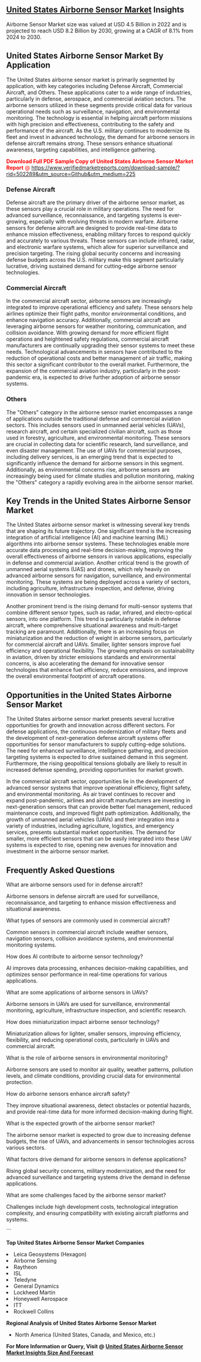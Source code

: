 <h2><a href="https://www.verifiedmarketreports.com/download-sample/?rid=502289&amp;utm_source=Github&amp;utm_medium=225" target="_blank">United States Airborne Sensor Market</a> Insights</h2><p>Airborne Sensor Market size was valued at USD 4.5 Billion in 2022 and is projected to reach USD 8.2 Billion by 2030, growing at a CAGR of 8.1% from 2024 to 2030.</p><p> <h2>United States Airborne Sensor Market By Application</h2> <p>The United States airborne sensor market is primarily segmented by application, with key categories including Defense Aircraft, Commercial Aircraft, and Others. These applications cater to a wide range of industries, particularly in defense, aerospace, and commercial aviation sectors. The airborne sensors utilized in these segments provide critical data for various operational needs such as surveillance, navigation, and environmental monitoring. The technology is essential in helping aircraft perform missions with high precision and effectiveness, contributing to the safety and performance of the aircraft. As the U.S. military continues to modernize its fleet and invest in advanced technology, the demand for airborne sensors in defense aircraft remains strong. These sensors enhance situational awareness, targeting capabilities, and intelligence gathering. <p><span class=""><span style="color: #ff0000;"><strong>Download Full PDF Sample Copy of United States Airborne Sensor Market Report</strong> @ </span><a href="https://www.verifiedmarketreports.com/download-sample/?rid=502289&amp;utm_source=Github&amp;utm_medium=225" target="_blank">https://www.verifiedmarketreports.com/download-sample/?rid=502289&amp;utm_source=Github&amp;utm_medium=225</a></span></p></p> <h3>Defense Aircraft</h3> <p>Defense aircraft are the primary driver of the airborne sensor market, as these sensors play a crucial role in military operations. The need for advanced surveillance, reconnaissance, and targeting systems is ever-growing, especially with evolving threats in modern warfare. Airborne sensors for defense aircraft are designed to provide real-time data to enhance mission effectiveness, enabling military forces to respond quickly and accurately to various threats. These sensors can include infrared, radar, and electronic warfare systems, which allow for superior surveillance and precision targeting. The rising global security concerns and increasing defense budgets across the U.S. military make this segment particularly lucrative, driving sustained demand for cutting-edge airborne sensor technologies. <h3>Commercial Aircraft</h3> <p>In the commercial aircraft sector, airborne sensors are increasingly integrated to improve operational efficiency and safety. These sensors help airlines optimize their flight paths, monitor environmental conditions, and enhance navigation accuracy. Additionally, commercial aircraft are leveraging airborne sensors for weather monitoring, communication, and collision avoidance. With growing demand for more efficient flight operations and heightened safety regulations, commercial aircraft manufacturers are continually upgrading their sensor systems to meet these needs. Technological advancements in sensors have contributed to the reduction of operational costs and better management of air traffic, making this sector a significant contributor to the overall market. Furthermore, the expansion of the commercial aviation industry, particularly in the post-pandemic era, is expected to drive further adoption of airborne sensor systems. <h3>Others</h3> <p>The "Others" category in the airborne sensor market encompasses a range of applications outside the traditional defense and commercial aviation sectors. This includes sensors used in unmanned aerial vehicles (UAVs), research aircraft, and certain specialized civilian aircraft, such as those used in forestry, agriculture, and environmental monitoring. These sensors are crucial in collecting data for scientific research, land surveillance, and even disaster management. The use of UAVs for commercial purposes, including delivery services, is an emerging trend that is expected to significantly influence the demand for airborne sensors in this segment. Additionally, as environmental concerns rise, airborne sensors are increasingly being used for climate studies and pollution monitoring, making the "Others" category a rapidly evolving area in the airborne sensor market. <h2>Key Trends in the United States Airborne Sensor Market</h2> <p>The United States airborne sensor market is witnessing several key trends that are shaping its future trajectory. One significant trend is the increasing integration of artificial intelligence (AI) and machine learning (ML) algorithms into airborne sensor systems. These technologies enable more accurate data processing and real-time decision-making, improving the overall effectiveness of airborne sensors in various applications, especially in defense and commercial aviation. Another critical trend is the growth of unmanned aerial systems (UAS) and drones, which rely heavily on advanced airborne sensors for navigation, surveillance, and environmental monitoring. These systems are being deployed across a variety of sectors, including agriculture, infrastructure inspection, and defense, driving innovation in sensor technologies. <p>Another prominent trend is the rising demand for multi-sensor systems that combine different sensor types, such as radar, infrared, and electro-optical sensors, into one platform. This trend is particularly notable in defense aircraft, where comprehensive situational awareness and multi-target tracking are paramount. Additionally, there is an increasing focus on miniaturization and the reduction of weight in airborne sensors, particularly for commercial aircraft and UAVs. Smaller, lighter sensors improve fuel efficiency and operational flexibility. The growing emphasis on sustainability in aviation, driven by stricter emissions standards and environmental concerns, is also accelerating the demand for innovative sensor technologies that enhance fuel efficiency, reduce emissions, and improve the overall environmental footprint of aircraft operations. <h2>Opportunities in the United States Airborne Sensor Market</h2> <p>The United States airborne sensor market presents several lucrative opportunities for growth and innovation across different sectors. For defense applications, the continuous modernization of military fleets and the development of next-generation defense aircraft systems offer opportunities for sensor manufacturers to supply cutting-edge solutions. The need for enhanced surveillance, intelligence gathering, and precision targeting systems is expected to drive sustained demand in this segment. Furthermore, the rising geopolitical tensions globally are likely to result in increased defense spending, providing opportunities for market growth. <p>In the commercial aircraft sector, opportunities lie in the development of advanced sensor systems that improve operational efficiency, flight safety, and environmental monitoring. As air travel continues to recover and expand post-pandemic, airlines and aircraft manufacturers are investing in next-generation sensors that can provide better fuel management, reduced maintenance costs, and improved flight path optimization. Additionally, the growth of unmanned aerial vehicles (UAVs) and their integration into a variety of industries, including agriculture, logistics, and emergency services, presents substantial market opportunities. The demand for smaller, more efficient sensors that can be easily integrated into these UAV systems is expected to rise, opening new avenues for innovation and investment in the airborne sensor market. <h2>Frequently Asked Questions</h2> <p>What are airborne sensors used for in defense aircraft?</p> <p>Airborne sensors in defense aircraft are used for surveillance, reconnaissance, and targeting to enhance mission effectiveness and situational awareness.</p> <p>What types of sensors are commonly used in commercial aircraft?</p> <p>Common sensors in commercial aircraft include weather sensors, navigation sensors, collision avoidance systems, and environmental monitoring systems.</p> <p>How does AI contribute to airborne sensor technology?</p> <p>AI improves data processing, enhances decision-making capabilities, and optimizes sensor performance in real-time operations for various applications.</p> <p>What are some applications of airborne sensors in UAVs?</p> <p>Airborne sensors in UAVs are used for surveillance, environmental monitoring, agriculture, infrastructure inspection, and scientific research.</p> <p>How does miniaturization impact airborne sensor technology?</p> <p>Miniaturization allows for lighter, smaller sensors, improving efficiency, flexibility, and reducing operational costs, particularly in UAVs and commercial aircraft.</p> <p>What is the role of airborne sensors in environmental monitoring?</p> <p>Airborne sensors are used to monitor air quality, weather patterns, pollution levels, and climate conditions, providing crucial data for environmental protection.</p> <p>How do airborne sensors enhance aircraft safety?</p> <p>They improve situational awareness, detect obstacles or potential hazards, and provide real-time data for more informed decision-making during flight.</p> <p>What is the expected growth of the airborne sensor market?</p> <p>The airborne sensor market is expected to grow due to increasing defense budgets, the rise of UAVs, and advancements in sensor technologies across various sectors.</p> <p>What factors drive demand for airborne sensors in defense applications?</p> <p>Rising global security concerns, military modernization, and the need for advanced surveillance and targeting systems drive the demand in defense applications.</p> <p>What are some challenges faced by the airborne sensor market?</p> <p>Challenges include high development costs, technological integration complexity, and ensuring compatibility with existing aircraft platforms and systems.</p> ```</p><p><strong>Top United States Airborne Sensor Market Companies</strong></p><div data-test-id=""><p><li>Leica Geosystems (Hexagon)</li><li> Airborne Sensing</li><li> Raytheon</li><li> ISL</li><li> Teledyne</li><li> General Dynamics</li><li> Lockheed Martin</li><li> Honeywell Aerospace</li><li> ITT</li><li> Rockwell Collins</li></p><div><strong>Regional Analysis of&nbsp;United States Airborne Sensor Market</strong></div><ul><li dir="ltr"><p dir="ltr">North America&nbsp;(United States, Canada, and Mexico, etc.)</p></li></ul><p><strong>For More Information or Query, Visit @&nbsp;</strong><strong><a href="https://www.verifiedmarketreports.com/product/airborne-sensor-market-size-and-forecast/?utm_source=Github&amp;utm_medium=225" target="_blank">United States Airborne Sensor Market Insights Size And Forecast</a></strong></p></div>
